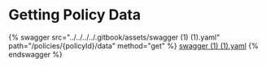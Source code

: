 # Getting Policy Data



{% swagger src="../../../../.gitbook/assets/swagger (1) (1).yaml" path="/policies/{policyId}/data" method="get" %}
[swagger (1) (1).yaml](<../../../../.gitbook/assets/swagger (1) (1).yaml>)
{% endswagger %}
